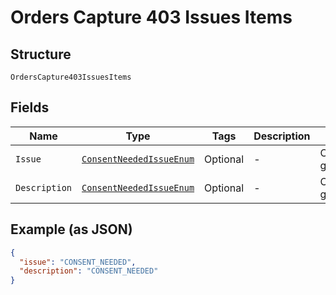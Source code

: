 
# Orders Capture 403 Issues Items

## Structure

`OrdersCapture403IssuesItems`

## Fields

| Name | Type | Tags | Description | Getter | Setter |
|  --- | --- | --- | --- | --- | --- |
| `Issue` | [`ConsentNeededIssueEnum`](../../doc/models/consent-needed-issue-enum.md) | Optional | - | ConsentNeededIssueEnum getIssue() | setIssue(ConsentNeededIssueEnum issue) |
| `Description` | [`ConsentNeededIssueEnum`](../../doc/models/consent-needed-issue-enum.md) | Optional | - | ConsentNeededIssueEnum getDescription() | setDescription(ConsentNeededIssueEnum description) |

## Example (as JSON)

```json
{
  "issue": "CONSENT_NEEDED",
  "description": "CONSENT_NEEDED"
}
```

